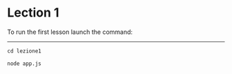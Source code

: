 # Lection 1

To run the first lesson launch the command:
___________________________________________

```ps
cd lezione1
```
```ps
node app.js
```